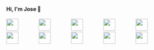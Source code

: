 #### Hi, I'm Jose 👋

<div style="display: flex, align-items: left;">
    <img height="32" width="32" src="https://cdn.simpleicons.org/dotnet/#512bd4" style="margin-right: 50px;" />
    <img height="32" width="32" src="https://cdn.simpleicons.org/csharp/#239120" style="margin-right: 50px;" />
    <img height="32" width="32" src="https://cdn.simpleicons.org/visualstudio/#5C2D91" style="margin-right: 50px;" />
    <img height="32" width="32" src="https://cdn.simpleicons.org/html5/#E34F26" style="margin-right: 50px;" />
    <img height="32" width="32" src="https://cdn.simpleicons.org/css3/#1572B6" style="margin-right: 50px;" />
    <img height="32" width="32" src="https://cdn.simpleicons.org/angular/#DD0031" style="margin-right: 50px;" />
    <img height="32" width="32" src="https://cdn.simpleicons.org/javascript/#F7DF1E" style="margin-right: 50px;" />
    <img height="32" width="32" src="https://cdn.simpleicons.org/typescript/#3178C6" style="margin-right: 50px;" />
    <img height="32" width="32" src="https://cdn.simpleicons.org/bootstrap/#7952B3" style="margin-right: 50px;" />
    <img height="32" width="32" src="https://cdn.simpleicons.org/microsoftsqlserver/#CC2927" />
</div>
